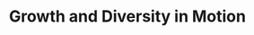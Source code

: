 ---
pid: CH719
title: Growth and Diversity in Motion
location_transcription: Right Here
zipcode: '19335'
outside_phl: 'Downingtown PA '
neighborhood: 
age: '27'
age_range: 20-29
instagram: 
image_file_name: CH_719.jpg
proposal_transcription: |-
  Different people holding hands (diversity)
  Foliage (represents growth)
  In motion (ppl consistently coming and going)
topic: Philadelphia,Unity
topic_summary: 0, 0
type: Sculpture Statue
keywords_other: diversity, growth
credit: Amanda Magulla
image_labels: 
twitter: 
facebook: 
permalink: "/monuments/ch719/"
layout: item-page
---